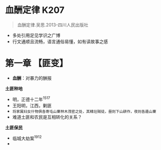 # 血酬定律 K207

>血酬定律.吴思.2013-四川人民出版社

- 多处引用足见学识之广博
- 行文通顺且流畅，语言通俗易懂，如有读故事之感

# 第一章 【匪变】

- **血酬**：对暴力的酬报

**土匪种地**
- 明，正德十二年<sup>1517</sup>
- 王阳明，江西，剿匪
- `将家属妇女什物俱各寄屯山寨林木茂密之处，其精壮贼徒，昼则下山耕作，夜则各遁山寨`
- 难道土匪和农民是互相转化的关系？

**土匪保民**
- 临城大劫案<sup>1912</sup>
- 